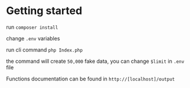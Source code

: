 # Getting started

run `composer install`

change `.env` variables

run cli command `php Index.php`

the command will create `50,000` fake data, you can change `$limit` in `.env` file

Functions documentation can be found in `http://[localhost]/output`